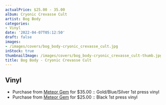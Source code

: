 ```yaml
---
actualPrice: $25.00 - 35.00
album: Cryonic Crevasse Cult
artist: Bog Body
categories:
- Vinyl
date: '2022-04-07T05:12:50'
draft: false
images:
- /images/covers/bog_body-cryonic_crevasse_cult.jpg
inStock: true
thumbnailImage: /images/covers/bog_body-cryonic_crevasse_cult-thumb.jpg
title: Bog Body - Cryonic Crevasse Cult
---
```


## Vinyl
* Purchase from [Meteor Gem](https://meteor-gem.com/products/bog-body-cryonic-crevasse-cult-lp) for $35.00 :: Gold/Blue/Silver 1st press vinyl
* Purchase from [Meteor Gem](https://meteor-gem.com/products/bog-body-cryonic-crevasse-cult-lp) for $25.00 :: Black 1st press vinyl
